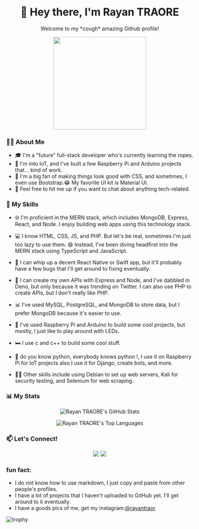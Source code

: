<div align="center">
  <h1>👋 Hey there, I'm Rayan TRAORE</h1>
  <p>Welcome to my *cough* amazing Github profile!</p>
  <img src="https://media.giphy.com/media/JIX9t2j0ZTN9S/giphy.gif" width="250" />
</div>

<h3>👨‍💻 About Me</h3>

- 🎓 I'm a "future" full-stack developer who's currently learning the ropes.
- 🤖 I'm into IoT, and I've built a few Raspberry Pi and Arduino projects that... kind of work.
- 🎨 I'm a big fan of making things look good with CSS, and sometimes, I even use Bootstrap.😂 My favorite UI kit is Material UI.
- 💬 Feel free to hit me up if you want to chat about anything tech-related.

<h3>🚀 My Skills</h3>


- 🌐 I'm proficient in the MERN stack, which includes MongoDB, Express, React, and Node. I enjoy building web apps using this technology stack.
- 💻 I know HTML, CSS, JS, and PHP. But let's be real, sometimes I'm just too lazy to use them. 😅 Instead, I've been diving headfirst into the MERN stack using TypeScript and JavaScript. 
- 📱 I can whip up a decent React Native or Swift app, but it'll probably have a few bugs that I'll get around to fixing eventually.
- 🦾 I can create my own APIs with Express and Node, and I've dabbled in Deno, but only because it was trending on Twitter. I can also use PHP to create APIs, but I don't really like PHP. 
- 📊 I've used MySQL, PostgreSQL, and MongoDB to store data,  but I prefer MongoDB because it's easier to use.
- 🤖 I've used Raspberry Pi and Arduino to build some cool projects, but mostly, I just like to play around with LEDs.
- 🛏️ I use c and c++ to build some cool stuff. 
- 🐍 do you know python, everybody knows python !, I use it on Raspberry Pi for IoT projects also I use it for Django, create bots, and more.

- 🤷‍♂️ Other skills include using Debian to set up web servers, Kali for security testing, and Selenium for web scraping.


<!-- <h3>You know what?</h3>
++++++++++
- I didn't do all this alone! I had a lot of help from my good friend, Google. 😅 -->

<h3>📊 My Stats</h3>

<p align="center">
  <img src="https://github-readme-stats.vercel.app/api?username=rayantProject&show_icons=true&theme=dark" alt="Rayan TRAORE's GitHub Stats" />
</p>

<p align="center">
  <img src="https://github-readme-stats.vercel.app/api/top-langs/?username=rayantProject&layout=compact&theme=dark&hide_progress=true&langs_count=10" alt="Rayan TRAORE's Top Languages" />
</p>

<h3>📫 Let's Connect!</h3>

<p align="center">
  <a href="https://www.linkedin.com/in/rayan-traore-31094b16b/"><img src="https://img.shields.io/badge/-Rayan%20TRAORE-blue?style=flat-square&logo=Linkedin&logoColor=white"/></a>
  <a href="mailto:rayan.traore03@gmail.com"><img src="https://img.shields.io/badge/-rayan.traore03@gmail.com-blue?style=flat-square&logo=Gmail&logoColor=white"/></a>
</p>

<h3>
  fun fact: 
</h3>


- I do not know how to use markdown, I just copy and paste from other people's profiles. 
- I have a lot of projects that I haven't uploaded to GitHub yet. I'll get around to it eventually.
- I have a goods pics of me, get my instagram:[@rayantraor](https://www.instagram.com/rayantraor/)

![trophy](https://github-profile-trophy.vercel.app/?username=rayantProject&theme=onedark)
